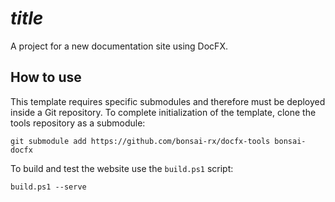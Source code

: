 # $title$

A project for a new documentation site using DocFX.

## How to use

This template requires specific submodules and therefore must be deployed inside a Git repository. To complete initialization of the template, clone the tools repository as a submodule:

```
git submodule add https://github.com/bonsai-rx/docfx-tools bonsai-docfx
```

To build and test the website use the `build.ps1` script:

```
build.ps1 --serve
```
